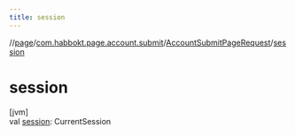 ```yaml
---
title: session
---
```

//[page](../../../index.html)/[com.habbokt.page.account.submit](../index.html)/[AccountSubmitPageRequest](index.html)/[session](session.html)



# session



[jvm]\
val [session](session.html): CurrentSession




